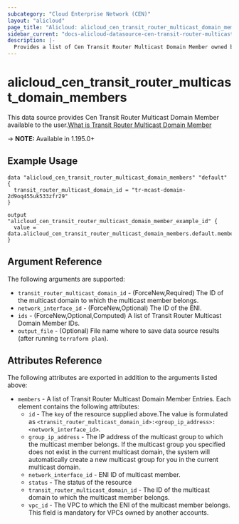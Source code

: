 ```yaml
---
subcategory: "Cloud Enterprise Network (CEN)"
layout: "alicloud"
page_title: "Alicloud: alicloud_cen_transit_router_multicast_domain_members"
sidebar_current: "docs-alicloud-datasource-cen-transit-router-multicast-domain-members"
description: |-
  Provides a list of Cen Transit Router Multicast Domain Member owned by an Alibaba Cloud account.
---
```


# alicloud_cen_transit_router_multicast_domain_members

This data source provides Cen Transit Router Multicast Domain Member available to the user.[What is Transit Router Multicast Domain Member](https://www.alibabacloud.com/help/en/cloud-enterprise-network/latest/api-doc-cbn-2017-09-12-api-doc-registertransitroutermulticastgroupmembers)

-> **NOTE:** Available in 1.195.0+

## Example Usage

```
data "alicloud_cen_transit_router_multicast_domain_members" "default" {
  transit_router_multicast_domain_id = "tr-mcast-domain-2d9oq455uk533zfr29"
}

output "alicloud_cen_transit_router_multicast_domain_member_example_id" {
  value = data.alicloud_cen_transit_router_multicast_domain_members.default.members.0.id
}
```

## Argument Reference

The following arguments are supported:
* `transit_router_multicast_domain_id` - (ForceNew,Required) The ID of the multicast domain to which the multicast member belongs.
* `network_interface_id` - (ForceNew,Optional) The ID of the ENI.
* `ids` - (ForceNew,Optional,Computed) A list of Transit Router Multicast Domain Member IDs.
* `output_file` - (Optional) File name where to save data source results (after running `terraform plan`).


## Attributes Reference

The following attributes are exported in addition to the arguments listed above:
* `members` - A list of Transit Router Multicast Domain Member Entries. Each element contains the following attributes:
    * `id` - The `key` of the resource supplied above.The value is formulated as `<transit_router_multicast_domain_id>:<group_ip_address>:<network_interface_id>`.
    * `group_ip_address` - The IP address of the multicast group to which the multicast member belongs. If the multicast group you specified does not exist in the current multicast domain, the system will automatically create a new multicast group for you in the current multicast domain.
    * `network_interface_id` - ENI ID of multicast member.
    * `status` - The status of the resource
    * `transit_router_multicast_domain_id` - The ID of the multicast domain to which the multicast member belongs.
    * `vpc_id` - The VPC to which the ENI of the multicast member belongs. This field is mandatory for VPCs owned by another accounts.
